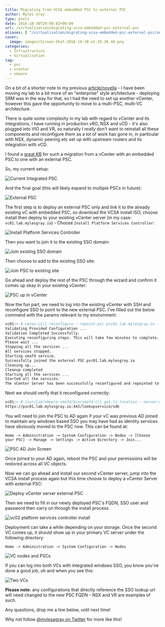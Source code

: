 ```yaml
---
title: Migrating from VCSA embedded PSC to external PSC
author: Myles Gray
type: posts
date: 2016-10-30T20:09:02+00:00
url: /virtualisation/migrating-vcsa-embedded-psc-external-psc
aliases: [ "/virtualisation/migrating-vcsa-embedded-psc-external-psc/amp" ]
cover:
  image: images/Screen-Shot-2016-10-30-at-19.36.44.png
categories:
  - Infrastructure
  - Virtualisation
tag:
  - psc
  - vcenter
  - vmware
---
```


On a bit of a shorter note to my previous [article/novella](https://blah.cloud/architecture/designing-modern-private-cloud-network/) - I have been moving my lab to a bit more of an "enterprise" style architecture - deploying SRM was in the way for that, so I had the need to set up another vCenter, however this gave the opportunity to move to a multi-PSC, multi-VC architecture.

There is quite some complexity in my lab with regard to vCenter and its integrations, I have running in production vRO, NSX and vCD - it's also plugged into VIO and VR, so naturally I _really_ don't want to reinstall all these components and reconfigure them as a lot of work has gone in, in particular with NSX, dynamic peering etc set up with upstream routers and its integration with vCD.

I found a [great KB](http://blogs.vmware.com/vsphere/2015/10/reconfiguring-and-repointing-deployment-models-in-vcenter-server-6-0-update-1.html) for such a migration from a vCenter with an embedded PSC to one with an external PSC.

So, my current setup:

![Current Integrated PSC][11]

And the final goal (this will likely expand to multiple PSCs in future):

![External PSC][12]

The first step is to deploy an external PSC only and link it to the already existing vC with embedded PSC, so download the VCSA install ISO, choose install then deploy to your existing vCenter server (in my case: `vc01.lab.mylesgray.io`) - Choose `Install Platform Services Controller`:

![Install Platform Services Controller][1]

Then you want to join it to the existing SSO domain:

![Join existing SSO domain][2]

Then choose to add to the existing SSO site:

![Join PSC to existing site][3]

Go ahead and deploy the rest of the PSC through the wizard and confirm it comes up okay in your existing vCenter:

![PSC up in vCenter][4]

Now the fun part, we need to log into the existing vCenter with SSH and reconfigure SSO to point to the new external PSC. I've filled out the below command with the params relevant to my environment:

```sh
vc01:~ # cmsso-util reconfigure --repoint-psc psc01.lab.mylesgray.io --username administrator --domain-name vsphere.local --passwd MySSOPasswordHere
Validating Provided Configuration ...
Validation Completed Successfully.
Executing reconfiguring steps. This will take few minutes to complete.
Please wait ...
Stopping all the services ...
All services stopped.
Starting vmafd service.
Successfully joined the external PSC psc01.lab.mylesgray.io
Cleaning up...
Cleanup completed
Starting all the services ...
Started all the services.
The vCenter Server has been successfully reconfigured and repointed to the external Platform Services Controller psc01.lab.mylesgray.io.
```

Next we should verify that it reconfigured correctly:

```sh
vc01:~ # /usr/lib/vmware-vmafd/bin/vmafd-cli get-ls-location --server-name localhost
https://psc01.lab.mylesgray.io:443/lookupservice/sdk
```

You will need to join the PSC to AD again if your vC was previous AD joined to maintain any windows based SSO you may have had as identity services have obviously moved to the PSC now. This can be found at:

`Home -> Administration -> System Configuration -> Nodes -> [Choose your PSC] -> Manage -> Settings -> Active Directory -> Join...`

![PSC AD Join Screen][5]

Once joined to your AD again, reboot the PSC and your permissions will be restored across all VC objects.

Now we can go ahead and install our second vCenter server, jump into the VCSA install process again but this time choose to deploy a vCenter Server with external PSC:

![Deploy vCenter server external PSC][6]

Then we need to fill in our newly deployed PSC's FQDN, SSO user and password then carry on through the install process.

![vc02 platform services controller install][7]

Deployment can take a while depending on your storage. Once the second VC comes up, it should show up in your primary VC server under the following directory:

`Home -> Administration -> System Configuration -> Nodes`

![VC nodes and PSCs][8]

If you can log into both VCs with integrated windows SSO, you know you've done a good job, oh and when you see this:

![Two VCs][9]

**Please note:** any configurations that directly reference the SSO lookup url will need changed to the new PSC FQDN - NSX and VR are examples of such.

Any questions, drop me a line below, until next time!

Why not follow [@mylesagray on Twitter][10] for more like this!

 [1]: images/Screen-Shot-2016-10-30-at-16.03.04.png
 [2]: images/Screen-Shot-2016-10-30-at-16.03.23.png
 [3]: images/Screen-Shot-2016-10-30-at-16.08.41.png
 [4]: images/Screen-Shot-2016-10-30-at-16.22.10.png
 [5]: images/Screen-Shot-2016-10-30-at-18.24.31.png
 [6]: images/Screen-Shot-2016-10-30-at-18.22.40.png
 [7]: images/Screen-Shot-2016-10-30-at-18.22.56.png
 [8]: images/Screen-Shot-2016-10-30-at-19.36.44.png
 [9]: images/Screen-Shot-2016-10-30-at-19.54.09.png
 [10]: https://twitter.com/mylesagray
 [11]: images/Screen-Shot-2016-10-30-at-15.53.47.png
 [12]: images/Screen-Shot-2016-10-30-at-16.00.25.png
